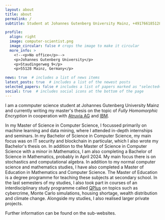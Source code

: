 ```yaml
---
layout: about
title: about
permalink: /
subtitle: Student at Johannes Gutenberg University Mainz, +4917661851281, fepaul_job@gmx.de

profile:
  align: right
  image: computer-scientist.png
  image_circular: false # crops the image to make it circular
  more_info: >
    <!--<p>No office</p>-->
    <p>Johannes Gutenberg University</p>
    <p>Staudingerweg 9</p>
    <p>55128 Mainz, Germany</p>

news: true  # includes a list of news items
latest_posts: true  # includes a list of the newest posts
selected_papers: false # includes a list of papers marked as "selected={true}"
social: true  # includes social icons at the bottom of the page
---
```



I am a commputer science student at Johannes Gutenberg University Mainz and currently writing my master's thesis on the topic of *Fully Homomorphic Encryption* in cooperation with [Atruvia AG](https://atruvia.de/) and [IBM](https://www.ibm.com/). 

In my Master of Science in Computer Science, I focussed primarily on machine learning and data mining, where I attended in-depth internships and seminars.
In my Bachelor of Science in Computer Science, my main focus was on IT security and blockchain in particular, which I also wrote my Bachelor's thesis on.
In addition to the Master of Science in Computer Science with a minor in Mathematics, I am also completing a Bachelor of Science in Mathematics, probably in April 2024. My main focus there is on stochastics and computational algebra.
In addition to my normal computer science and mathematics studies, I have also completed a Master of Education in Mathematics and Computer Science. The Master of Education is a degree programme for teaching these subjects at secondary school. 
In the last semesters of my studies, I also took part in courses of an interdisciplinary study programme called [QPlus](https://www.studienprogrammqplus.uni-mainz.de/) on topics such as cybercrime, Monte Carlo simulations, housing shortage, wealth distribution and climate change.
Alongside my studies, I also realised larger private projects. 

Further information can be found on the sub-websites.

<!---
#   I work as a Post-Doc in the Data Mining group at Johannes Gutenberg-Universität Mainz, under the guidance of #[Prof. Stefan Kramer](https://www.datamining.informatik.uni-mainz.de/stefan-kramer/). I am a Principal #Investigator for the TOP-ML project, which deals with understanding the trade-offs between properties of #machine learning algorithms beyond performance. Before that, I was a PhD. student in the Machine Learning #Group at University of Torino, my hometown. [Prof. Roberto Esposito](http://informatica.unito.it/do/#docenti.pl/Alias?roberto.esposito#tab-profilo) was my advisor for three years.

#My research interests are centered around deep neural networks - I mostly research algorithms to constrain and #understand them better. I have published papers about algorithmic fairness, interpretability and connections #between them. I care deeply about making sure that AI applications can be beneficial to everyone - or at least #not harm anybody.

#If you are an undergrad and are interested in working on deep learning, interpretability and fairness please #check out the [projects]({{site.baseurl}}/projects) page. 


#Write your biography here. Tell the world about yourself. Link to your favorite [subreddit](http://#reddit.com). You can put a picture in, too. The code is already in, just name your picture `prof_pic.jpg` and #put it in the `img/` folder.

#Put your address / P.O. box / other info right below your picture. You can also disable any of these elements #by editing `profile` property of the YAML header of your `_pages/about.md`. Edit `_bibliography/papers.bib` #and Jekyll will render your [publications page](/al-folio/publications/) automatically.

#Link to your social media connections, too. This theme is set up to use [Font Awesome icons](http://#fortawesome.github.io/Font-Awesome/) and [Academicons](https://jpswalsh.github.io/academicons/), like the ones #below. Add your Facebook, Twitter, LinkedIn, Google Scholar, or just disable all of them.
-->
